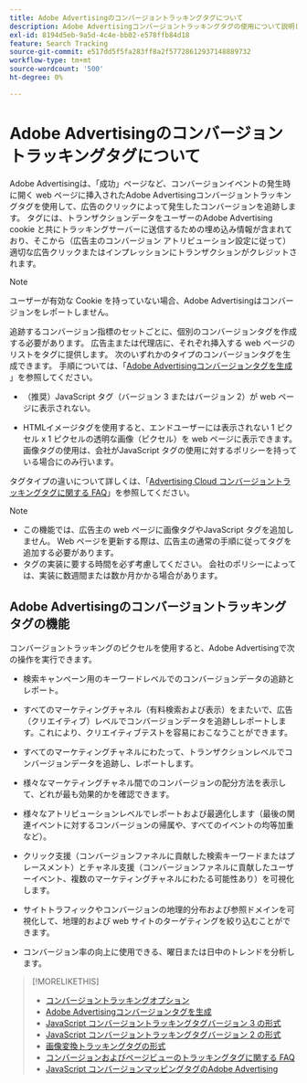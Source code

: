 ```yaml
---
title: Adobe Advertisingのコンバージョントラッキングタグについて
description: Adobe Advertisingコンバージョントラッキングタグの使用について説明します。
exl-id: 8194d5eb-9a5d-4c4e-bb02-e578ffb84d18
feature: Search Tracking
source-git-commit: e517dd5f5fa283ff8a2f57728612937148889732
workflow-type: tm+mt
source-wordcount: '500'
ht-degree: 0%

---
```


# Adobe Advertisingのコンバージョントラッキングタグについて

Adobe Advertisingは、「成功」ページなど、コンバージョンイベントの発生時に開く web ページに挿入されたAdobe Advertisingコンバージョントラッキングタグを使用して、広告のクリックによって発生したコンバージョンを追跡します。 タグには、トランザクションデータをユーザーのAdobe Advertising cookie と共にトラッキングサーバーに送信するための埋め込み情報が含まれており、そこから（広告主のコンバージョン アトリビューション設定に従って）適切な広告クリックまたはインプレッションにトランザクションがクレジットされます。

>[!NOTE]
>
>ユーザーが有効な Cookie を持っていない場合、Adobe Advertisingはコンバージョンをレポートしません。

追跡するコンバージョン指標のセットごとに、個別のコンバージョンタグを作成する必要があります。 広告主または代理店に、それぞれ挿入する web ページのリストをタグに提供します。 次のいずれかのタイプのコンバージョンタグを生成できます。 手順については、「[Adobe Advertisingコンバージョンタグを生成 ](/help/search-social-commerce/tools/conversion-tag-generate.md)」を参照してください。

* （推奨）JavaScript タグ（バージョン 3 またはバージョン 2）が web ページに表示されない。

* HTMLイメージタグを使用すると、エンドユーザーには表示されない 1 ピクセル x 1 ピクセルの透明な画像（ピクセル）を web ページに表示できます。 画像タグの使用は、会社がJavaScript タグの使用に対するポリシーを持っている場合にのみ行います。

タグタイプの違いについて詳しくは、「[Advertising Cloud コンバージョントラッキングタグに関する FAQ](/help/search-social-commerce/tracking/faqs-conversion-page-view-tracking-tags.md)」を参照してください。

>[!NOTE]
>
>* この機能では、広告主の web ページに画像タグやJavaScript タグを追加しません。 Web ページを更新する際は、広告主の通常の手順に従ってタグを追加する必要があります。
>* タグの実装に要する時間を必ず考慮してください。 会社のポリシーによっては、実装に数週間または数か月かかる場合があります。

## Adobe Advertisingのコンバージョントラッキングタグの機能

コンバージョントラッキングのピクセルを使用すると、Adobe Advertisingで次の操作を実行できます。

* 検索キャンペーン用のキーワードレベルでのコンバージョンデータの追跡とレポート。

* すべてのマーケティングチャネル（有料検索および表示）をまたいで、広告（クリエイティブ）レベルでコンバージョンデータを追跡しレポートします。これにより、クリエイティブテストを容易におこなうことができます。

* すべてのマーケティングチャネルにわたって、トランザクションレベルでコンバージョンデータを追跡し、レポートします。

* 様々なマーケティングチャネル間でのコンバージョンの配分方法を表示して、どれが最も効果的かを確認できます。

* 様々なアトリビューションレベルでレポートおよび最適化します（最後の関連イベントに対するコンバージョンの帰属や、すべてのイベントの均等加重など）。

* クリック支援（コンバージョンファネルに貢献した検索キーワードまたはプレースメント）とチャネル支援（コンバージョンファネルに貢献したユーザーイベント、複数のマーケティングチャネルにわたる可能性あり）を可視化します。

* サイトトラフィックやコンバージョンの地理的分布および参照ドメインを可視化して、地理的および web サイトのターゲティングを絞り込むことができます。

* コンバージョン率の向上に使用できる、曜日または日中のトレンドを分析します。

>[!MORELIKETHIS]
>
>* [ コンバージョントラッキングオプション ](conversion-tracking-about.md)
>* [Adobe Advertisingコンバージョンタグを生成 ](/help/search-social-commerce/tools/conversion-tag-generate.md)
>* [JavaScript コンバージョントラッキングタグバージョン 3 の形式 ](format-conversion-tag-jsv3.md)
>* [JavaScript コンバージョントラッキングタグバージョン 2 の形式 ](format-conversion-tag-jsv2.md)
>* [ 画像変換トラッキングタグの形式 ](format-conversion-tag-image.md)
>* [ コンバージョンおよびページビューのトラッキングタグに関する FAQ](faqs-conversion-page-view-tracking-tags.md)
>* [JavaScript コンバージョンマッピングタグのAdobe Advertising](/help/search-social-commerce/tracking/itp-conversion-mapping-tag.md)
